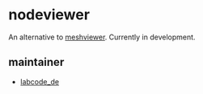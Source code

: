 # nodeviewer
An alternative to [meshviewer](https://github.com/ffrgb/meshviewer). Currently in development.
## maintainer
- [labcode_de](https://github.com/labcode-de)

